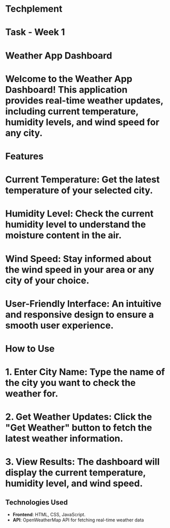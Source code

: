 # Techplement
# Task - Week 1



# Weather App Dashboard

# Welcome to the Weather App Dashboard! This application provides real-time weather updates, including current temperature, humidity levels, and wind speed for any city.

# Features

#  Current Temperature: Get the latest temperature of your selected city.
# Humidity Level: Check the current humidity level to understand the moisture content in the air.
# Wind Speed: Stay informed about the wind speed in your area or any city of your choice.
# User-Friendly Interface: An intuitive and responsive design to ensure a smooth user experience.

# How to Use

# 1. Enter City Name: Type the name of the city you want to check the weather for.
# 2. Get Weather Updates: Click the "Get Weather" button to fetch the latest weather information.
# 3. View Results: The dashboard will display the current temperature, humidity level, and wind speed.


## Technologies Used

- **Frontend**: HTML, CSS, JavaScript.
- **API**: OpenWeatherMap API for fetching real-time weather data

